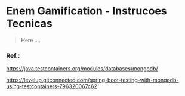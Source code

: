 
# Enem Gamification - Instrucoes Tecnicas

> Here ....

### Ref.:

https://java.testcontainers.org/modules/databases/mongodb/    


https://levelup.gitconnected.com/spring-boot-testing-with-mongodb-using-testcontainers-796320067c62
